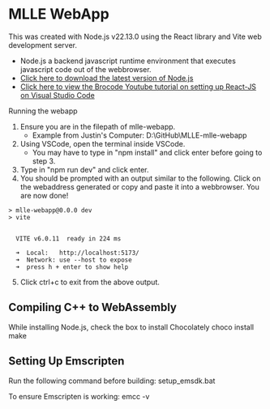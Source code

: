 # MLLE WebApp

This was created with Node.js v22.13.0 using the React library and Vite web development server. 
* Node.js a backend javascript runtime environment that executes javascript code out of the webbrowser.
* <a href ="https://nodejs.org/en/download" target="_blank"> Click 
here to download the latest version of Node.js </a>
* <a href ="https://youtu.be/hn80mWvP-9g?si=eyOevVYf7bwV8Aqk" target="_blank"> Click here to view the Brocode Youtube tutorial on setting up React-JS on Visual Studio Code</a>

Running the webapp
<br>
1. Ensure you are in the filepath of mlle-webapp. 
    * Example from Justin's Computer: D:\GitHub\MLLE-mlle-webapp
2. Using VSCode, open the terminal inside VSCode. 
    * You may have to type in "npm install" and click enter before going to step 3.
3. Type in "npm run dev" and click enter. 
4. You should be prompted with an output similar to the following. Click on the webaddress generated or copy and paste it into a webbrowser. You are now done!

```
> mlle-webapp@0.0.0 dev
> vite


  VITE v6.0.11  ready in 224 ms

  ➜  Local:   http://localhost:5173/
  ➜  Network: use --host to expose
  ➜  press h + enter to show help
  ```
5. Click ctrl+c to exit from the above output. 

## Compiling C++ to WebAssembly
While installing Node.js, check the box to install Chocolately
   choco install make


## Setting Up Emscripten
Run the following command before building:
  setup_emsdk.bat

To ensure Emscripten is working:
  emcc -v
